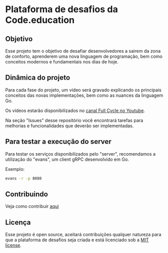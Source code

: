 # Plataforma de desafios da Code.education

## Objetivo

Esse projeto tem o objetivo de desafiar desenvolvedores a sairem da zona de conforto, aprenderem uma nova linguagem de programação, bem como conceitos modernos e fundamentais nos dias de hoje.

## Dinâmica do projeto

Para cada fase do projeto, um vídeo será gravado explicando os principais conceitos das novas implementações, bem como as nuances da linguagem Go.

Os vídeos estarão disponibilizados no [canal Full Cycle no Youtube](http://youtube.com/fullcycle).

Na seção "Issues" desse repositório você encontrará tarefas para melhorias e funcionalidades que deverão ser implementadas.


## Para testar a execução do server 
Para testar os serviços disponibilizados pelo "server", recomendamos a utilização do "evans", um client gRPC desenvolvido em Go.

Exemplo:

```bash
evans -r -p 8080
```

## Contribuindo

Veja como contribuir [aqui](https://github.com/codeedu/codeedu-plataforma-desafios/blob/master/CONTRIBUTING.md)

## Licença

Esse projeto é open source, aceitará contribuições qualquer natureza para que a plataforma de desafios seja criada e está licenciado sob a [MIT license](https://opensource.org/licenses/MIT).
